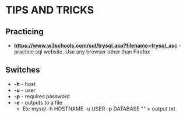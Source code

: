 # TIPS AND TRICKS

## Practicing
* **https://www.w3schools.com/sql/trysql.asp?filename=trysql_asc** - practice sql website. Use any browser other than Firefox

## Switches
* **-h** - host
* **-u** - user
* **-p** - requires password
* **-e** - outputs to a file
  * Ex: mysql -h HOSTNAME -u USER -p DATABASE "<query>" > output.txt
